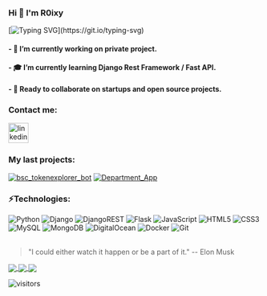 ### Hi 👋 I'm R0ixy

<!-- [![Typing SVG](https://readme-typing-svg.herokuapp.com?color=%2336BCF7&lines=Startup+enthusiast.;Python+Developer+from+Ukraine.)](https://git.io/typing-svg) -->
[![Typing SVG](https://readme-typing-svg.herokuapp.com?color=%2336BCF7&lines=Startup+enthusiast.;Python+developer+from+Ukraine.;Think+Different.)](https://git.io/typing-svg)

#### - 🔭 I’m currently working on private project.
#### - 🎓 I’m currently learning Django Rest Framework / Fast API.
#### - 💬 Ready to collaborate on startups and open source projects. 


### Contact me:
[<img src='https://cdn.jsdelivr.net/npm/simple-icons@3.0.1/icons/linkedin.svg' alt='linkedin' height='40'>](https://www.linkedin.com/in/nikitakom/)  


### My last projects: 
[![bsc_tokenexplorer_bot](https://img.shields.io/static/v1?label=BSC_Token_explorer_bot&message=%20&color=000605&logo=github&logoColor=white&labelColor=000605)](https://github.com/R0ixy/BSC_bot_public)
[![Department_App](https://img.shields.io/static/v1?label=Department_App&message=%20&color=000605&logo=github&logoColor=white&labelColor=000605)](https://github.com/R0ixy/epam_project)

### ⚡Technologies:  
![Python](https://img.shields.io/badge/python-3670A0?style=for-the-badge&logo=python&logoColor=ffdd54) 
![Django](https://img.shields.io/badge/django-%23092E20.svg?style=for-the-badge&logo=django&logoColor=white) 
![DjangoREST](https://img.shields.io/badge/DJANGO-REST-ff1709?style=for-the-badge&logo=django&logoColor=white&color=ff1709&labelColor=gray)
![Flask](https://img.shields.io/badge/flask-%23000.svg?style=for-the-badge&logo=flask&logoColor=white) 
![JavaScript](https://img.shields.io/badge/javascript-%23323330.svg?style=for-the-badge&logo=javascript&logoColor=%23F7DF1E)
![HTML5](https://img.shields.io/badge/html5-%23E34F26.svg?style=for-the-badge&logo=html5&logoColor=white)
![CSS3](https://img.shields.io/badge/css3-%231572B6.svg?style=for-the-badge&logo=css3&logoColor=white)
![MySQL](https://img.shields.io/badge/mysql-%2300f.svg?style=for-the-badge&logo=mysql&logoColor=white)
![MongoDB](https://img.shields.io/badge/MongoDB-%234ea94b.svg?style=for-the-badge&logo=mongodb&logoColor=white) 
![DigitalOcean](https://img.shields.io/badge/DigitalOcean-%230167ff.svg?style=for-the-badge&logo=digitalOcean&logoColor=white) 
![Docker](https://img.shields.io/badge/docker-%230db7ed.svg?style=for-the-badge&logo=docker&logoColor=white) 
![Git](https://img.shields.io/badge/git-%23F05033.svg?style=for-the-badge&logo=git&logoColor=white)
<br>
<br>

> "I could either watch it happen or be a part of it." -- Elon Musk



<a href="https://github.com/R0xiy/R0ixy">
  <img align="center" src="https://github-readme-stats.vercel.app/api/top-langs/?username=R0ixy&hide=css&title_color=ffffff&text_color=c9cacc&icon_color=2bbc8a&bg_color=1d1f21&langs_count=3" />
</a>
<a href="https://github.com/r0ixy/bsc_bot_public">
  <img align="center" src="https://github-readme-stats.vercel.app/api/pin/?username=r0ixy&repo=bsc_bot_public&title_color=ffffff&text_color=c9cacc&icon_color=2bbc8a&bg_color=1d1f21" />
</a>
<a href="https://github.com/R0ixy/epam_project">
  <img align="center" src="https://github-readme-stats.vercel.app/api/pin/?username=R0ixy&repo=epam_project&title_color=ffffff&text_color=c9cacc&icon_color=2bbc8a&bg_color=1d1f21" />
</a>    


![visitors](https://visitor-badge.glitch.me/badge?page_id=r0ixy&left_color=green&right_color=blue)
